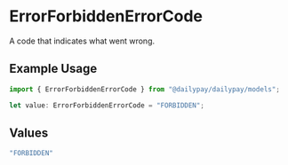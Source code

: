 # ErrorForbiddenErrorCode

A code that indicates what went wrong.

## Example Usage

```typescript
import { ErrorForbiddenErrorCode } from "@dailypay/dailypay/models";

let value: ErrorForbiddenErrorCode = "FORBIDDEN";
```

## Values

```typescript
"FORBIDDEN"
```